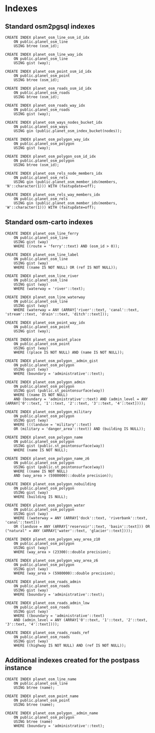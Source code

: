 # Indexes

## Standard osm2pgsql indexes
    
    CREATE INDEX planet_osm_line_osm_id_idx         
        ON public.planet_osm_line 
        USING btree (osm_id);
    
    CREATE INDEX planet_osm_line_way_idx         
        ON public.planet_osm_line 
        USING gist (way);
    
    CREATE INDEX planet_osm_point_osm_id_idx         
        ON public.planet_osm_point 
        USING btree (osm_id);
    
    CREATE INDEX planet_osm_roads_osm_id_idx         
        ON public.planet_osm_roads 
        USING btree (osm_id);
    
    CREATE INDEX planet_osm_roads_way_idx         
        ON public.planet_osm_roads 
        USING gist (way);
    
    CREATE INDEX planet_osm_ways_nodes_bucket_idx         
        ON public.planet_osm_ways 
        USING gin (public.planet_osm_index_bucket(nodes));
    
    CREATE INDEX planet_osm_polygon_way_idx         
        ON public.planet_osm_polygon 
        USING gist (way);
    
    CREATE INDEX planet_osm_polygon_osm_id_idx         
        ON public.planet_osm_polygon 
        USING btree (osm_id);
    
    CREATE INDEX planet_osm_rels_node_members_idx         
        ON public.planet_osm_rels 
        USING gin (public.planet_osm_member_ids(members, 'N'::character(1))) WITH (fastupdate=off);
    
    CREATE INDEX planet_osm_rels_way_members_idx         
        ON public.planet_osm_rels 
        USING gin (public.planet_osm_member_ids(members, 'W'::character(1))) WITH (fastupdate=off);

## Standard osm-carto indexes
    
    CREATE INDEX planet_osm_line_ferry         
        ON public.planet_osm_line 
        USING gist (way) 
        WHERE ((route = 'ferry'::text) AND (osm_id > 0));
    
    CREATE INDEX planet_osm_line_label         
        ON public.planet_osm_line 
        USING gist (way) 
        WHERE ((name IS NOT NULL) OR (ref IS NOT NULL));
    
    CREATE INDEX planet_osm_line_river         
        ON public.planet_osm_line 
        USING gist (way) 
        WHERE (waterway = 'river'::text);
    
    CREATE INDEX planet_osm_line_waterway         
        ON public.planet_osm_line 
        USING gist (way) 
        WHERE (waterway = ANY (ARRAY['river'::text, 'canal'::text, 'stream'::text, 'drain'::text, 'ditch'::text]));
    
    CREATE INDEX planet_osm_point_way_idx         
        ON public.planet_osm_point 
        USING gist (way);
    
    CREATE INDEX planet_osm_point_place         
        ON public.planet_osm_point 
        USING gist (way) 
        WHERE ((place IS NOT NULL) AND (name IS NOT NULL));
    
    CREATE INDEX planet_osm_polygon__admin_gist         
        ON public.planet_osm_polygon 
        USING gist (way) 
        WHERE (boundary = 'administrative'::text);
    
    CREATE INDEX planet_osm_polygon_admin         
        ON public.planet_osm_polygon 
        USING gist (public.st_pointonsurface(way)) 
        WHERE ((name IS NOT NULL) 
        AND (boundary = 'administrative'::text) AND (admin_level = ANY (ARRAY['0'::text, '1'::text, '2'::text, '3'::text, '4'::text])));
    
    CREATE INDEX planet_osm_polygon_military         
        ON public.planet_osm_polygon 
        USING gist (way) 
        WHERE (((landuse = 'military'::text) 
        OR (military = 'danger_area'::text)) AND (building IS NULL));
    
    CREATE INDEX planet_osm_polygon_name         
        ON public.planet_osm_polygon 
        USING gist (public.st_pointonsurface(way)) 
        WHERE (name IS NOT NULL);
    
    CREATE INDEX planet_osm_polygon_name_z6         
        ON public.planet_osm_polygon 
        USING gist (public.st_pointonsurface(way)) 
        WHERE ((name IS NOT NULL) 
        AND (way_area > (5980000)::double precision));
    
    CREATE INDEX planet_osm_polygon_nobuilding         
        ON public.planet_osm_polygon 
        USING gist (way) 
        WHERE (building IS NULL);
    
    CREATE INDEX planet_osm_polygon_water         
        ON public.planet_osm_polygon 
        USING gist (way) 
        WHERE ((waterway = ANY (ARRAY['dock'::text, 'riverbank'::text, 'canal'::text])) 
        OR (landuse = ANY (ARRAY['reservoir'::text, 'basin'::text])) OR ("natural" = ANY (ARRAY['water'::text, 'glacier'::text])));
    
    CREATE INDEX planet_osm_polygon_way_area_z10         
        ON public.planet_osm_polygon 
        USING gist (way) 
        WHERE (way_area > (23300)::double precision);
    
    CREATE INDEX planet_osm_polygon_way_area_z6         
        ON public.planet_osm_polygon 
        USING gist (way) 
        WHERE (way_area > (5980000)::double precision);
    
    CREATE INDEX planet_osm_roads_admin         
        ON public.planet_osm_roads 
        USING gist (way) 
        WHERE (boundary = 'administrative'::text);
    
    CREATE INDEX planet_osm_roads_admin_low         
        ON public.planet_osm_roads 
        USING gist (way) 
        WHERE ((boundary = 'administrative'::text) 
        AND (admin_level = ANY (ARRAY['0'::text, '1'::text, '2'::text, '3'::text, '4'::text])));
    
    CREATE INDEX planet_osm_roads_roads_ref         
        ON public.planet_osm_roads 
        USING gist (way) 
        WHERE ((highway IS NOT NULL) AND (ref IS NOT NULL));

## Additional indexes created for the postpass instance

    CREATE INDEX planet_osm_line_name         
        ON public.planet_osm_line 
        USING btree (name);
    
    CREATE INDEX planet_osm_point_name         
        ON public.planet_osm_point 
        USING btree (name);
    
    CREATE INDEX planet_osm_polygon__admin_name         
        ON public.planet_osm_polygon 
        USING btree (name) 
        WHERE (boundary = 'administrative'::text);
